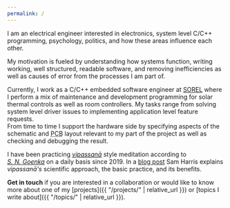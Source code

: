 ```yaml
---
permalink: /
---
```


I am an electrical engineer interested in electronics, system level C/C++ programming, psychology, politics, and how these areas influence each other.

My motivation is fueled by understanding how systems function, writing working, well structured, readable software, and removing inefficiencies as well as causes of error from the processes I am part of.

Currently, I work as a C/C++ embedded software engineer at [SOREL](https://sorel.de/) where I perform a mix of maintenance and development programming for solar thermal controls as well as room controllers.
My tasks range from solving system level driver issues to implementing application level feature requests.  
From time to time I support the hardware side by specifying aspects of the schematic and <abbr title="Printed Circuit Board">PCB</abbr> layout relevant to my part of the project as well as checking and debugging the result.

I have been practicing [<abbr title="(Pāli) 'insight into the true nature of reality'">*vipassanā*</abbr>](https://en.wikipedia.org/wiki/Vipassan%C4%81) style meditation according to [*S.&nbsp;N.&nbsp;Goenka*](https://www.dhamma.org/en-US/about/goenka) on a daily basis since 2019. In a [blog post](https://samharris.org/how-to-meditate/) Sam&nbsp;Harris explains *vipassanā's* scientific approach, the basic practice, and its benefits.

**Get in touch** if you are interested in a collaboration or would like to know more about one of my [projects]({{ "/projects/" | relative_url }}) or [topics I write about]({{ "/topics/" | relative_url }}).
